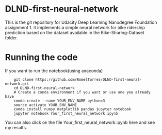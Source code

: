 # DLND-first-neural-network

This is the git repository for Udacity Deep Learning Nanodegree Foundation assignment 1. It implements a simple neural network for bike ridership prediction based on the dataset available in the Bike-Sharing-Dataset folder.

# Running the code

If you want to run the notebook(using anaconda)
```shell
    git clone https://github.com/RomelTorres/DLND-first-neural-network.git
    cd DLND-first-neural-network
    # Create a conda environment if you want or use one you already have
    conda create --name YOUR_ENV_NAME python=3
    source activate YOUR_ENV_NAME
    conda install numpy matplotlib pandas jupyter notebook
    jupyter notebook Your_first_neural_network.ipynb
```

You can also click on the file Your_first_neural_network.ipynb here and see my results.
